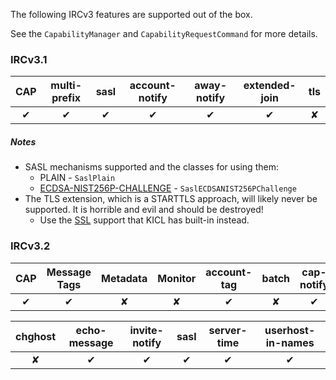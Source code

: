 The following IRCv3 features are supported out of the box.

See the `CapabilityManager` and `CapabilityRequestCommand` for more details.

### IRCv3.1

CAP | multi-prefix | sasl | account-notify | away-notify | extended-join | tls
:-: | :----------: | :--: | :------------: | :---------: | :-----------: | :-:
✔   | ✔            | ✔    | ✔              | ✔           | ✔             | ✘

##### Notes
* SASL mechanisms supported and the classes for using them:
    * PLAIN - `SaslPlain`
    * [ECDSA-NIST256P-CHALLENGE](advanced/ecdsa.md) - `SaslECDSANIST256PChallenge`
* The TLS extension, which is a STARTTLS approach, will likely never be supported. It is horrible and evil and should be destroyed!
    * Use the [SSL](advanced/ssl.md) support that KICL has built-in instead.


### IRCv3.2

CAP | Message Tags | Metadata | Monitor | account-tag | batch | cap-notify
:-: | :----------: | :------: | :-----: | :---------: | :---: | :--------:
✔   | ✔            |✘         | ✘       | ✔           | ✘     | ✔

chghost | echo-message | invite-notify | sasl | server-time | userhost-in-names
:-----: | :----------: | :-----------: | :--: | :---------: | :---------------:
✘       | ✔            | ✔             | ✔    | ✔           | ✔
